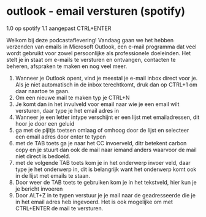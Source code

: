 # outlook - email versturen (spotify)

1.0 op spotify
1.1 aangepast CTRL+ENTER

Welkom bij deze podcastaflevering! Vandaag gaan we het hebben verzenden van emails in Microsoft Outlook, een e-mail programma dat veel wordt gebruikt voor zowel persoonlijke als professionele doeleinden. Het stelt je in staat om e-mails te versturen en ontvangen, contacten te beheren, afspraken te maken en nog veel meer.

1. Wanneer je Outlook opent, vind je meestal je e-mail inbox direct voor je. Als je niet automatisch in de inbox terechtkomt, druk dan op CTRL+1 om daar naartoe te gaan.
2. Om een nieuwe mail te maken typ je CTRL+N
3. Je komt dan in het invulveld voor email naar wie je een email wilt versturen, daar type je het email adres in
4. Wanneer je een letter intype verschijnt er een lijst met emailadressen, dit hoor je door een geluid
5. ga met de pijltjs toetsen omlaag of omhoog door de lijst en selecteer een email adres door enter te typen
6. met de TAB toets ga je naar het CC invoerveld, ditr betekent carbon copy en je stuurt dan ook de mail naar iemand anders waarvoor de mail niet direct is bedoeld.
7. met de volgende TAB toets kom je in het onderwerp invoer veld, daar type je het onderwerp in, dit is belangrijk want het onderwerp komt ook in de lijst met emails te staan.
8. Door weer de TAB toets te gebruiken kom je in het tekstveld, hier kun je je bericht invoeren
9. Door ALT+Z in te typen verstuur je je mail naar de geadresseerde die je in het email adres heb ingevoerd. Het is ook mogelijke om met CTRL+ENTER de mail te versturen.







